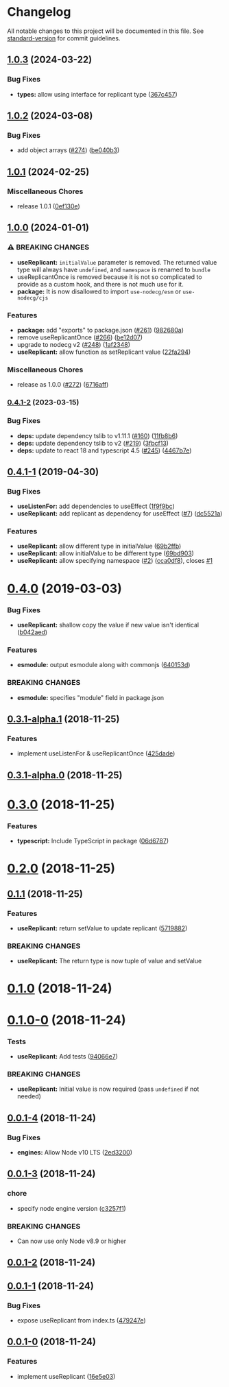 # Changelog

All notable changes to this project will be documented in this file. See [standard-version](https://github.com/conventional-changelog/standard-version) for commit guidelines.

## [1.0.3](https://github.com/nodecg/react-hooks/compare/v1.0.2...v1.0.3) (2024-03-22)


### Bug Fixes

* **types:** allow using interface for replicant type ([367c457](https://github.com/nodecg/react-hooks/commit/367c4571f80555de41e8e764b3635f05fb43cce3))

## [1.0.2](https://github.com/nodecg/react-hooks/compare/v1.0.1...v1.0.2) (2024-03-08)


### Bug Fixes

* add object arrays ([#274](https://github.com/nodecg/react-hooks/issues/274)) ([be040b3](https://github.com/nodecg/react-hooks/commit/be040b356aab757425a199a1d99d8be1a57cb8f8))

## [1.0.1](https://github.com/nodecg/react-hooks/compare/v1.0.0...v1.0.1) (2024-02-25)


### Miscellaneous Chores

* release 1.0.1 ([0ef130e](https://github.com/nodecg/react-hooks/commit/0ef130e29f041aaec4fa0d5301dac4e239fc143f))

## [1.0.0](https://github.com/nodecg/react-hooks/compare/v0.4.1-2...v1.0.0) (2024-01-01)


### ⚠ BREAKING CHANGES

* **useReplicant:** `initialValue` parameter is removed. The returned value type will always have `undefined`, and `namespace` is renamed to `bundle`
* useReplicantOnce is removed because it is not so complicated to provide as a custom hook, and there is not much use for it.
* **package:** It is now disallowed to import `use-nodecg/esm` or `use-nodecg/cjs`

### Features

* **package:** add "exports" to package.json ([#261](https://github.com/nodecg/react-hooks/issues/261)) ([982680a](https://github.com/nodecg/react-hooks/commit/982680ab739953cefaa84d4266188ed2128941f2))
* remove useReplicantOnce ([#266](https://github.com/nodecg/react-hooks/issues/266)) ([be12d07](https://github.com/nodecg/react-hooks/commit/be12d07e281670880ec0227fd99667ce52e36d77))
* upgrade to nodecg v2 ([#248](https://github.com/nodecg/react-hooks/issues/248)) ([1af2348](https://github.com/nodecg/react-hooks/commit/1af234840f2662b0ce92a28b76a97faeb1ce281f))
* **useReplicant:** allow function as setReplicant value ([22fa294](https://github.com/nodecg/react-hooks/commit/22fa2945bfff4e5185e4f4985f6182c6560cd386))


### Miscellaneous Chores

* release as 1.0.0 ([#272](https://github.com/nodecg/react-hooks/issues/272)) ([6716aff](https://github.com/nodecg/react-hooks/commit/6716aff948ed4566db6ddcfd227d02c63f4c44ff))

### [0.4.1-2](https://github.com/Hoishin/use-nodecg/compare/v0.4.1-1...v0.4.1-2) (2023-03-15)

### Bug Fixes

-   **deps:** update dependency tslib to v1.11.1 ([#160](https://github.com/Hoishin/use-nodecg/issues/160)) ([11fb8b6](https://github.com/Hoishin/use-nodecg/commit/11fb8b6b67b0accefba57c0a2bae55c0dec096cd))
-   **deps:** update dependency tslib to v2 ([#219](https://github.com/Hoishin/use-nodecg/issues/219)) ([3fbcf13](https://github.com/Hoishin/use-nodecg/commit/3fbcf1374eeaed594a3815297a7d1dee02ffc72e))
-   **deps:** update to react 18 and typescript 4.5 ([#245](https://github.com/Hoishin/use-nodecg/issues/245)) ([4467b7e](https://github.com/Hoishin/use-nodecg/commit/4467b7e310c7890ce4b5dae4f85e08ad2960f970))

## [0.4.1-1](https://github.com/Hoishin/use-nodecg/compare/v0.4.0...v0.4.1-1) (2019-04-30)

### Bug Fixes

-   **useListenFor:** add dependencies to useEffect ([1f9f9bc](https://github.com/Hoishin/use-nodecg/commit/1f9f9bc))
-   **useReplicant:** add replicant as dependency for useEffect ([#7](https://github.com/Hoishin/use-nodecg/issues/7)) ([dc5521a](https://github.com/Hoishin/use-nodecg/commit/dc5521a))

### Features

-   **useReplicant:** allow different type in initialValue ([69b2ffb](https://github.com/Hoishin/use-nodecg/commit/69b2ffb))
-   **useReplicant:** allow initialValue to be different type ([69bd903](https://github.com/Hoishin/use-nodecg/commit/69bd903))
-   **useReplicant:** allow specifying namespace ([#2](https://github.com/Hoishin/use-nodecg/issues/2)) ([cca0df8](https://github.com/Hoishin/use-nodecg/commit/cca0df8)), closes [#1](https://github.com/Hoishin/use-nodecg/issues/1)

# [0.4.0](https://github.com/Hoishin/use-nodecg/compare/v0.3.1-alpha.1...v0.4.0) (2019-03-03)

### Bug Fixes

-   **useReplicant:** shallow copy the value if new value isn't identical ([b042aed](https://github.com/Hoishin/use-nodecg/commit/b042aed))

### Features

-   **esmodule:** output esmodule along with commonjs ([640153d](https://github.com/Hoishin/use-nodecg/commit/640153d))

### BREAKING CHANGES

-   **esmodule:** specifies "module" field in package.json

## [0.3.1-alpha.1](https://github.com/Hoishin/use-nodecg/compare/v0.3.1-alpha.0...v0.3.1-alpha.1) (2018-11-25)

### Features

-   implement useListenFor & useReplicantOnce ([425dade](https://github.com/Hoishin/use-nodecg/commit/425dade))

## [0.3.1-alpha.0](https://github.com/Hoishin/use-nodecg/compare/v0.3.0...v0.3.1-alpha.0) (2018-11-25)

# [0.3.0](https://github.com/Hoishin/use-nodecg/compare/v0.2.0...v0.3.0) (2018-11-25)

### Features

-   **typescript:** Include TypeScript in package ([06d6787](https://github.com/Hoishin/use-nodecg/commit/06d6787))

# [0.2.0](https://github.com/Hoishin/use-nodecg/compare/v0.1.1...v0.2.0) (2018-11-25)

## [0.1.1](https://github.com/Hoishin/use-nodecg/compare/v0.1.0...v0.1.1) (2018-11-25)

### Features

-   **useReplicant:** return setValue to update replicant ([5719882](https://github.com/Hoishin/use-nodecg/commit/5719882))

### BREAKING CHANGES

-   **useReplicant:** The return type is now tuple of value and setValue

# [0.1.0](https://github.com/Hoishin/use-nodecg/compare/v0.1.0-0...v0.1.0) (2018-11-24)

# [0.1.0-0](https://github.com/Hoishin/use-nodecg/compare/v0.0.1-4...v0.1.0-0) (2018-11-24)

### Tests

-   **useReplicant:** Add tests ([94066e7](https://github.com/Hoishin/use-nodecg/commit/94066e7))

### BREAKING CHANGES

-   **useReplicant:** Initial value is now required (pass `undefined` if not needed)

## [0.0.1-4](https://github.com/Hoishin/use-nodecg/compare/v0.0.1-3...v0.0.1-4) (2018-11-24)

### Bug Fixes

-   **engines:** Allow Node v10 LTS ([2ed3200](https://github.com/Hoishin/use-nodecg/commit/2ed3200))

## [0.0.1-3](https://github.com/Hoishin/use-nodecg/compare/v0.0.1-2...v0.0.1-3) (2018-11-24)

### chore

-   specify node engine version ([c3257f1](https://github.com/Hoishin/use-nodecg/commit/c3257f1))

### BREAKING CHANGES

-   Can now use only Node v8.9 or higher

## [0.0.1-2](https://github.com/Hoishin/use-nodecg/compare/v0.0.1-1...v0.0.1-2) (2018-11-24)

## [0.0.1-1](https://github.com/Hoishin/use-nodecg/compare/v0.0.1-0...v0.0.1-1) (2018-11-24)

### Bug Fixes

-   expose useReplicant from index.ts ([479247e](https://github.com/Hoishin/use-nodecg/commit/479247e))

## [0.0.1-0](https://github.com/Hoishin/use-nodecg/compare/16e5e03...v0.0.1-0) (2018-11-24)

### Features

-   implement useReplicant ([16e5e03](https://github.com/Hoishin/use-nodecg/commit/16e5e03))
